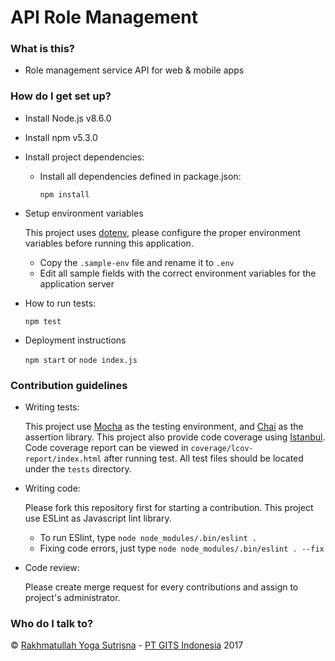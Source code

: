 # API Role Management #

### What is this? ###

* Role management service API for web & mobile apps

### How do I get set up? ###

* Install Node.js v8.6.0

* Install npm v5.3.0
    
* Install project dependencies:
    
    - Install all dependencies defined in package.json:
    
        `npm install`
    
* Setup environment variables

    This project uses [dotenv](https://www.npmjs.com/package/dotenv), please configure the proper environment variables before running this application.
    
    - Copy the `.sample-env` file and rename it to `.env`
    - Edit all sample fields with the correct environment variables for the application server

* How to run tests:

    `npm test`

* Deployment instructions

    `npm start` or `node index.js`    

### Contribution guidelines ###

* Writing tests:

    This project use [Mocha](http://mochajs.org/) as the testing environment, and [Chai](http://chaijs.com/) as the assertion library.
    This project also provide code coverage using [Istanbul](https://www.npmjs.com/package/istanbul).
    Code coverage report can be viewed in `coverage/lcov-report/index.html` after running test.
    All test files should be located under the `tests` directory.

* Writing code:

    Please fork this repository first for starting a contribution. This project use ESLint as Javascript lint library.
    
    - To run ESlint, type `node node_modules/.bin/eslint .`
    - Fixing code errors, just type `node node_modules/.bin/eslint . --fix`
    
* Code review:

    Please create merge request for every contributions and assign to project's administrator.

### Who do I talk to? ###

&copy; [Rakhmatullah Yoga Sutrisna](https://source.gits.id/rakhmatullahyoga) - [PT GITS Indonesia](https://gits.co.id) 2017